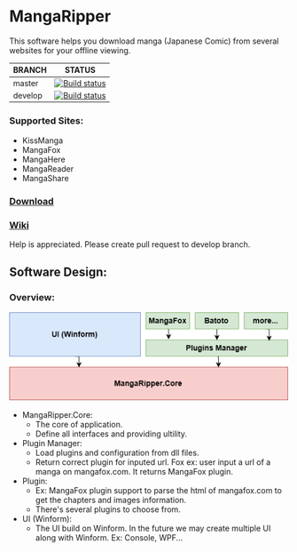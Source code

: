 # MangaRipper

This software helps you download manga (Japanese Comic) from several websites for your offline viewing.

| BRANCH | STATUS |
| --- | --- |
| master | [![Build status](https://ci.appveyor.com/api/projects/status/92scfmfbep7b9ieo/branch/master?svg=true)](https://ci.appveyor.com/project/NguyenDanPhuong/mangaripper/branch/master) |
| develop | [![Build status](https://ci.appveyor.com/api/projects/status/92scfmfbep7b9ieo/branch/develop?svg=true)](https://ci.appveyor.com/project/NguyenDanPhuong/mangaripper/branch/develop) |

### Supported Sites:
- KissManga
- MangaFox
- MangaHere
- MangaReader
- MangaShare

### [Download](https://github.com/NguyenDanPhuong/MangaRipper/releases/latest)

### [Wiki](https://github.com/NguyenDanPhuong/MangaRipper/wiki)

Help is appreciated. Please create pull request to develop branch.

## Software Design:

### Overview:

![Image of Yaktocat](Document/Overview.png)

- MangaRipper.Core:
    - The core of application.
    - Define all interfaces and providing ultility.
- Plugin Manager:
    - Load plugins and configuration from dll files.
    - Return correct plugin for inputed url. Fox ex: user input a url of a manga on mangafox.com. It returns MangaFox plugin.
- Plugin:
    - Ex: MangaFox plugin support to parse the html of mangafox.com to get the chapters and images information.
    - There's several plugins to choose from.
- UI (Winform):
    - The UI build on Winform. In the future we may create multiple UI along with Winform. Ex: Console, WPF...